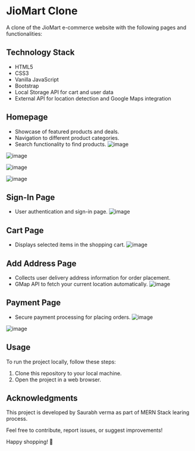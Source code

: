 # JioMart Clone

A clone of the JioMart e-commerce website with the following pages and functionalities:

## Technology Stack
- HTML5
- CSS3
- Vanilla JavaScript
- Bootstrap
- Local Storage API for cart and user data
- External API for location detection and Google Maps integration

## Homepage
- Showcase of featured products and deals.
- Navigation to different product categories.
- Search functionality to find products.
![image](https://github.com/iamsaurabh7/jiomart-clone/assets/91486795/e925ba2a-7e18-43fb-b50b-b0b3767765d8)

![image](https://github.com/iamsaurabh7/jiomart-clone/assets/91486795/7985f11b-c89c-48a2-9c1b-de80a2e730a0)

![image](https://github.com/iamsaurabh7/jiomart-clone/assets/91486795/503d5f1c-34fd-4a79-a632-ad4c6d8291ef)

![image](https://github.com/iamsaurabh7/jiomart-clone/assets/91486795/28563b41-ecfc-4b15-b042-4a65205b1103)

## Sign-In Page
- User authentication and sign-in page.
![image](https://github.com/iamsaurabh7/jiomart-clone/assets/91486795/b7339d7d-9fa5-499e-b6de-aeffdeb122cd)

## Cart Page
- Displays selected items in the shopping cart.
![image](https://github.com/iamsaurabh7/jiomart-clone/assets/91486795/807e4473-a6f1-4261-9a0d-68584676f6e1)

## Add Address Page
- Collects user delivery address information for order placement.
- GMap API to fetch your current location automatically.
![image](https://github.com/iamsaurabh7/jiomart-clone/assets/91486795/6543c3cf-6982-4d84-a2a3-9c435fa3a0e8)

## Payment Page
- Secure payment processing for placing orders.
![image](https://github.com/iamsaurabh7/jiomart-clone/assets/91486795/1490a06c-77ff-49b4-9fdd-564678cf749f)

![image](https://github.com/iamsaurabh7/jiomart-clone/assets/91486795/042a7b6f-cea9-46f1-b7bf-f1b7257596a4)

## Usage

To run the project locally, follow these steps:

1. Clone this repository to your local machine.
2. Open the project in a web browser.

## Acknowledgments

This project is developed by Saurabh verma as part of MERN Stack learing process.

Feel free to contribute, report issues, or suggest improvements!

Happy shopping! 🛒
